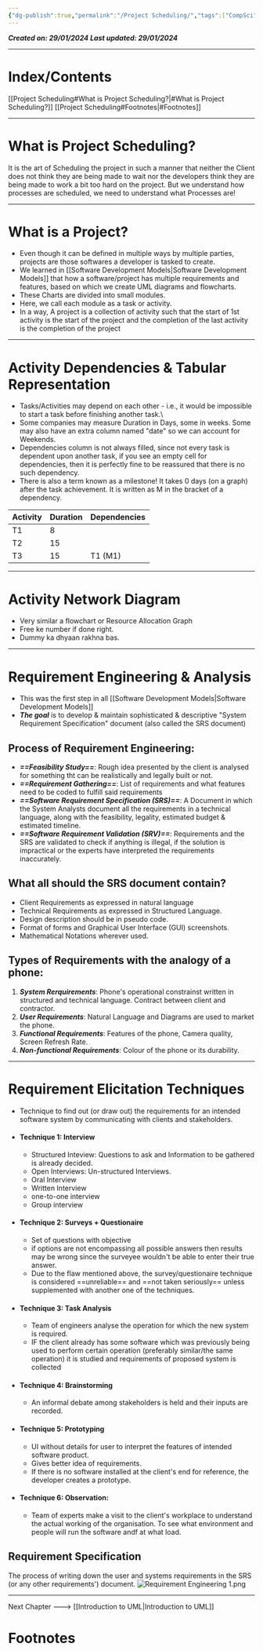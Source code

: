 ```yaml
---
{"dg-publish":true,"permalink":"/Project Scheduling/","tags":["CompSci","Software-Development"]}
---
```


***Created on: 29/01/2024
Last updated: 29/01/2024***

----
# Index/Contents
[[Project Scheduling#What is Project Scheduling?\|#What is Project Scheduling?]]
[[Project Scheduling#Footnotes\|#Footnotes]]

-----
# What is Project Scheduling?
It is the art of Scheduling the project in such a manner that neither the Client does not think they are being made to wait nor the developers think they are being made to work a bit too hard on the project. 
But we understand how processes are scheduled, we need to understand what Processes are!

---
# What is a Project?
- Even though it can be defined in multiple ways by multiple parties, projects are those softwares a developer is tasked to create.
- We learned in [[Software Development Models\|Software Development Models]] that how a software/project has multiple requirements and features, based on which we create UML diagrams and flowcharts.
- These Charts are divided into small modules.
- Here, we call each module as a task or activity.
- In a way, A project is a collection of activity such that the start of 1st activity is the start of the project and the completion of the last activity is the completion of the project

---
# Activity Dependencies & Tabular Representation
- Tasks/Activities may depend on each other - i.e., it would be impossible to start a task before finishing another task.\
- Some companies may measure Duration in Days, some in weeks. Some may also have an extra column named "date" so we can account for Weekends.
- Dependencies column is not always filled, since not every task is dependent upon another task, if you see an empty cell for dependencies, then it is perfectly fine to be reassured that there is no such dependency.
- There is also a term known as a milestone! It takes 0 days (on a graph) after the task achievement. It is written as M in the bracket of a dependency.

| Activity | Duration | Dependencies |
| -------- | -------- | ------------ |
| T1       | 8        |              |
| T2       | 15       |              |
| T3       | 15       | T1 (M1)      |

---
# Activity Network Diagram
- Very similar a flowchart or Resource Allocation Graph
- Free ke number if done right.
- Dummy ka dhyaan rakhna bas.

---
# Requirement Engineering & Analysis
- This was the first step in all [[Software Development Models\|Software Development Models]]
- ***The goal*** is to develop & maintain sophisticated & descriptive "System Requirement Specification" document (also called the SRS document)
## Process of Requirement Engineering:
- ***==Feasibility Study==***: Rough idea presented by the client is analysed for something tht can be realistically and legally built or not.
- ***==Requirement Gathering==***: List of requirements and what features need to be coded to fulfill said requirements  
- ***==Software Requirement Specification (SRS)==***: A Document in which the System Analysts document all the requirements in a technical language, along with the feasibility, legality, estimated budget & estimated timeline.
- ***==Software Requirement Validation (SRV)==***: Requirements and the SRS are validated to check if anything is illegal, if the solution is impractical or the experts have interpreted the requirements inaccurately.
## What all should the SRS document contain?
- Client Requirements as expressed in natural language
- Technical Requirements as expressed in Structured Language.
- Design description should be in pseudo code.
- Format of forms and Graphical User Interface (GUI) screenshots.
- Mathematical Notations wherever used.
## Types of Requirements with the analogy of a phone:
1. ***System Rerquirements***: Phone's operational constrainst written in structured and technical language. Contract between client and contractor.
2. ***User Requirements***: Natural Language and Diagrams are used to market the phone.
3. ***Functional Requirements***: Features of the phone, Camera quality, Screen Refresh Rate.
4. ***Non-functional Requirements***: Colour of the phone or its durability.

---
# Requirement Elicitation Techniques
- Technique to find out (or draw out) the requirements for an intended software system by communicating with clients and stakeholders.
- #### Technique 1: Interview
	- Structured Inteview: Questions to ask and Information to be gathered is already decided.
	- Open Interviews: Un-structured Interviews.
	- Oral Interview
	- Written Interview
	- one-to-one interview
	- Group interview
- #### Technique 2: Surveys + Questionaire
	- Set of questions with objective
	- if options are not encompassing all possible answers then results may be wrong since the surveyee wouldn't be able to enter their true answer.
	- Due to the flaw mentioned above, the survey/questionaire technique is considered ==unreliable== and ==not taken seriously== unless supplemented with another one of the techniques.
- #### Technique 3: Task Analysis
	- Team of engineers analyse the operation for which the new system is required.
	- IF the client already has some software which was previously being used to perform certain operation (preferably similar/the same operation) it is studied and requirements of proposed system is collected
- #### Technique 4: Brainstorming
	- An informal debate among stakeholders is held and their inputs are recorded.
- #### Technique 5: Prototyping
	- UI without details for user to interpret the features of intended software product.
	- Gives better idea of requirements.
	- If there is no software installed at the client's end for reference, the developer creates a prototype.
- #### Technique 6: Observation:
	- Team of experts make a visit to the client's workplace to understand the actual working of the organisation. To see what environment and people will run the software andf at what load.
## Requirement Specification
The process of writing down the user and systems requirements in the SRS (or any other requirements') document.
![Requirement Engineering 1.png](/img/user/Vaulted%20Images/Requirement%20Engineering%201.png)

---
Next Chapter ---> [[Introduction to UML\|Introduction to UML]]
# Footnotes


